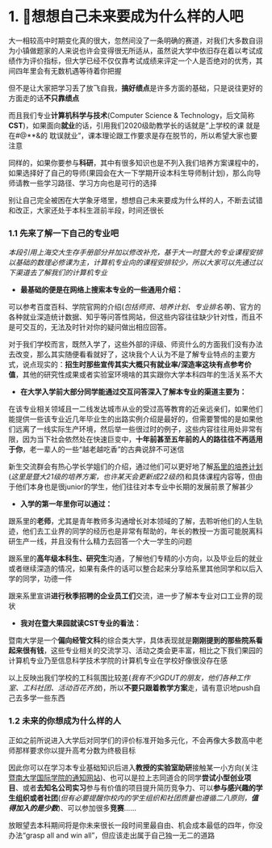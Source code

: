 # 1. 🤔想想自己未来要成为什么样的人吧

大一相较高中时期变化真的很大，忽然间没了一条明确的赛道，对我们大多数自诩为小镇做题家的人来说也许会变得很无所适从，虽然说大学中依旧存在着以考试成绩作为评价指标，但大学已经不仅仅靠考试成绩来评定一个人是否绝对的优秀，其间四年里会有无数机遇等待着你把握

但不是让大家把学习丢了放飞自我，**搞好绩点**是许多方面的基础，只是说往更好的方面走的话**不只靠绩点**

而且我们专业**计算机科学与技术**(Computer Science & Technology，后文简称**CST**)，如果面向**就业**的话，引用我们2020级助教学长的话就是“上学校的课 就是在#@\*\*&的 耽误就业”，课本理论跟工作要求是存在脱节的，所以希望大家也要注意

同样的，如果你要参与**科研**，其中有很多知识也是不列入我们培养方案课程中的，如果选择好了自己的导师(果园会在大一下学期开设本科生导师制计划)，那么向导师请教一些学习路径、学习方向也是可行的选择

别让自己完全被困在大学象牙塔里，想想自己未来要成为什么样的人，不断去试错和改正，大家还处于本科生涯前半段，时间还很长

### 1.1 先来了解一下自己的专业吧

_本段引用上海交大生存手册部分并加以修改补充，基于大一时暨大的专业课程安排以基础的数理必修课为主，计算机专业向的课程安排较少，所以大家可以先通过以下渠道去了解我们的计算机专业_

* **最基础的便是在网络上搜索本专业的一些通用介绍：**

可以参考百度百科、学院官网的介绍(_包括师资、培养计划、专业排名等_)、官方的各种就业深造统计数据、知乎等问答性网站，但这些内容往往缺少针对性，而且不是可交互的，无法及时针对你的疑问做出相应回答。

对于我们学校而言，既然入学了，这些外部的评级、师资什么的方面我们没有办法去改变，那么其实随便看看就好了，这块我个人认为不是了解专业特点的主要方式，说点现实的：**招生时那些宣传其实大概只有就业率/深造率这块有点参考价值**，其他的研究性成果或者实验室环境啥的其实跟你大学本科四年的生活关系不大

* **在大学入学前大部分同学能通过交互问答深入了解本专业的渠道主要为：**

在该专业相关领域且一二线发达城市从业的受过高等教育的近亲远亲们，如果他们能提供一些该专业近几年毕业生的出路实例介绍是最好的，但需要警惕的是如果他们远离了一线实际生产环境，然后举一些很过时的例子，这些内容往往用处非常有限，因为当下社会依然处在快速巨变中，**十年前甚至五年前的人的路往往不再适用于你**，老一辈人的一些“越老越吃香”的古典说辞不可迷信

新生交流群会有热心学长学姐们的介绍，通过他们可以更好地了解[系里的培养计划](https://jwc.jnu.edu.cn/2021j/list.htm)(_这里是暨大21级的培养方案，也许某天会更新成22级的_)和具体课程内容等，但由于他们本身也是很junior的学生，他们往往对本专业中长期的发展前景了解甚少

* **入学的第一年里你可以通过：**

跟系里的**老师**，尤其是青年教师多沟通增长对本领域的了解，去聆听他们的人生轨迹，他们去工业界的同学的经历也是非常有帮助的，年长的教授一方面可能脱离科研生产一线，并且没有什么精力去回答一个大一学生的问题

跟系里的**高年级本科生、研究生**沟通，了解他们专精的小方向，以及毕业后的就业或者继续深造的情况，如果有条件的话可以整合起来分享给系里其他同学和以后入学的同学，功德一件

跟来系里宣讲**进行秋季招聘的企业员工们**交流，进一步了解本专业对口工业界的现状

* **我对在暨大果园就读CST专业的看法：**

暨南大学是一个**偏向经管文科**的综合类大学，具体表现就是**刚刚提到的那些院系看起来很有钱**，这些专业相关的交流学习、活动之类会更丰富，相比之下我们果园的计算机专业乃至信息科学技术学院的计算机专业在学校好像很没存在感

以上反映出我们学校的工科氛围比较差(_我有不少GDUT的朋友，他们各种工作室、工科社团、活动百花齐放_)，所以**不要只跟着教学方案**走，请有意识地push自己去多学一些东西

### 1.2 未来的你想成为什么样的人

正如之前所说进入大学后对同学们的评价标准开始多元化，不会再像大多数高中老师那样要求你以提升高考分数为终极目标

因此你可以在学习本专业基础知识后进入**教授的实验室助研**接触某一小方向(关注[暨南大学国际学院的通知网站](https://ischool.jnu.edu.cn/\_t1495/19857/list.htm))、也可以是拉上志同道合的同学**尝试小型创业项目**、或者**去知名公司实习**参与有价值的项目提升简历竞争力、可以**参与感兴趣的学生组织或者社团**(_但有必要提醒你校内的学生组织和社团质量也遵循二八原则，**值得加入的是少数**_)、可以参加很多**竞赛**……

放眼望去本科期间将是你未来很长一段时间里最自由、机会成本最低的四年，你没办法“grasp all and win all”，但应该走出属于自己独一无二的道路
